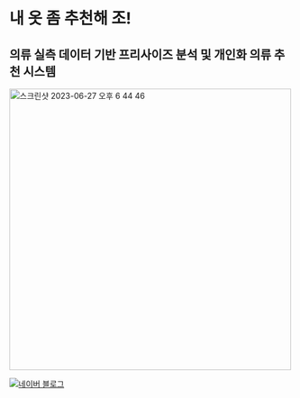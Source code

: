 # 내 옷 좀 추천해 조!
## 의류 실측 데이터 기반 프리사이즈 분석 및 개인화 의류 추천 시스템
<img width="500" alt="스크린샷 2023-06-27 오후 6 44 46" src="https://github.com/parkmy0420/ML_project/assets/63055186/193b59ee-2364-4508-a2a4-c9db9027b9ba">

[![네이버 블로그](https://blog.naver.com/favicon.ico)](https://blog.naver.com/hi_nso)
